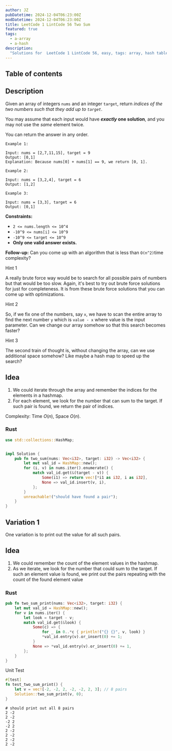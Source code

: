 ```yaml
---
author: JZ
pubDatetime: 2024-12-04T06:23:00Z
modDatetime: 2024-12-04T06:23:00Z
title: LeetCode 1 LintCode 56 Two Sum
featured: true
tags:
  - a-array
  - a-hash
description:
  "Solutions for  LeetCode 1 LintCode 56, easy, tags: array, hash table."
---
```


## Table of contents

## Description
Given an array of integers `nums` and an integer `target`, return _indices of the two numbers such that they add up to `target`_.

You may assume that each input would have **_exactly_ one solution**, and you may not use the _same_ element twice.

You can return the answer in any order.

```
Example 1:

Input: nums = [2,7,11,15], target = 9
Output: [0,1]
Explanation: Because nums[0] + nums[1] == 9, we return [0, 1].

Example 2:

Input: nums = [3,2,4], target = 6
Output: [1,2]

Example 3:

Input: nums = [3,3], target = 6
Output: [0,1]
```

**Constraints:**

-   `2 <= nums.length <= 10^4`
-   `-10^9 <= nums[i] <= 10^9`
-   `-10^9 <= target <= 10^9`
-   **Only one valid answer exists.**

**Follow-up:** Can you come up with an algorithm that is less than `O(n^2)`time complexity?

Hint 1

A really brute force way would be to search for all possible pairs of numbers but that would be too slow. Again, it's best to try out brute force solutions for just for completeness. It is from these brute force solutions that you can come up with optimizations.

Hint 2

So, if we fix one of the numbers, say `x`, we have to scan the entire array to find the next number `y` which is `value - x` where value is the input parameter. Can we change our array somehow so that this search becomes faster?

Hint 3

The second train of thought is, without changing the array, can we use additional space somehow? Like maybe a hash map to speed up the search?

## Idea

1. We could iterate through the array and remember the indices for the elements in a hashmap.
2. For each element, we look for the number that can sum to the target. If such pair is found, we return the pair of indices.

Complexity: Time $O(n)$, Space $O(n)$.

### Rust

```rust
use std::collections::HashMap;


impl Solution {
    pub fn two_sum(nums: Vec<i32>, target: i32) -> Vec<i32> {
        let mut val_id = HashMap::new();
        for (i, v) in nums.iter().enumerate() {
            match val_id.get(&(target - v)) {
                Some(i1) => return vec![*i1 as i32, i as i32],
                None => val_id.insert(v, i),
            };
        }
        unreachable!("should have found a pair");
    }
}
```

## Variation 1

One variation is to print out the value for all such pairs.

## Idea

1. We could remember the count of the element values in the hashmap.
2. As we iterate, we look for the number that could sum to the target. If such an element value is found, we print out the pairs repeating with the count of the found element value

### Rust

```rust
pub fn two_sum_print(nums: Vec<i32>, target: i32) {
    let mut val_id = HashMap::new();
    for v in nums.iter() {
        let look = target - v;
        match val_id.get(&look) {
            Some(c) => {
                for _ in 0..*c { println!("{} {}", v, look) }
                *val_id.entry(v).or_insert(0) += 1;
            }
            None => *val_id.entry(v).or_insert(0) += 1,
        };
    }
}
```

Unit Test

```rust
#[test]
fn test_two_sum_print() {
    let v = vec![-2, -2, 2, -2, -2, 2, 3]; // 8 pairs
    Solution::two_sum_print(v, 0);
}
```

```shell
# should print out all 8 pairs
2 -2
2 -2
-2 2
-2 2
2 -2
2 -2
2 -2
2 -2
```
